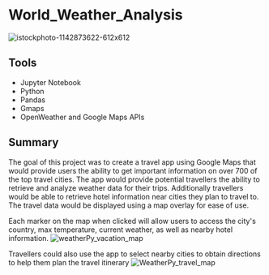 # World_Weather_Analysis
![istockphoto-1142873622-612x612](https://user-images.githubusercontent.com/96552268/172393719-4dc90793-b2c2-42f3-985d-ade0eb67e1c5.jpg)

## Tools
- Jupyter Notebook
- Python
- Pandas
- Gmaps
- OpenWeather and Google Maps APIs


## Summary 
The goal of this project was to create a travel app using Google Maps that would provide users the ability to get important information on over 700 of the top travel cities. The app would provide potential travellers the ability to retrieve and analyze weather data for their trips. Additionally travellers would be able to retrieve hotel information near cities they plan to travel to. The travel data would be displayed using a map overlay for ease of use. 


Each marker on the map when clicked will allow users to access the city's country, max temperature, current weather, as well as nearby hotel information. 
![weatherPy_vacation_map](https://user-images.githubusercontent.com/96552268/172398363-eb90ab9d-3007-467d-ab52-0aa231fbdfae.png)

Travellers could also use the app to select nearby cities to obtain directions to help them plan the travel itinerary
![WeatherPy_travel_map](https://user-images.githubusercontent.com/96552268/172399587-c9551a8d-2ebe-41de-a8fe-730f218767cc.png)
